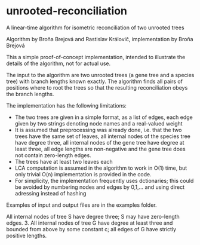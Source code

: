 # unrooted-reconciliation
A linear-time algorithm for isometric reconciliation of two unrooted trees

Algorithm by Broňa Brejová and Rastislav Královič, implementation by Broňa Brejová

This a simple proof-of-concept implementation, intended to illustrate the details of the algorithm, not for actual use. 

The input to the algorithm are two unrooted trees (a gene tree and a species tree) with branch lengths known exactly. The algorithm finds all pairs of positions where to root the trees so that the resulting reconciliation obeys the branch lengths. 

The implementation has the following limitations:

* The two trees are given in a simple format, as a list of edges, each edge given by two strings denoting node names and a real-valued weight
* It is assumed that preprocessing was already done, i.e. that the two trees have the same set of leaves, all internal nodes of the species tree have degree three, all internal nodes of the gene tree have degree at least three, all edge lengths are non-negative and the gene tree does not contain zero-length edges.
* The trees have at least two leaves each
* LCA computation is assumed in the algorithm to work in O(1) time, but only trivial O(n) implementation is provided in the code.
* For simplicity, the implementation frequently uses dctionaries; this could be avoided by numbering nodes and edges by 0,1,... and using direct adressing instead of hashing

Examples of input and output files are in the examples folder.

All internal nodes of tree S have degree three; S may have zero-length edges.
3. All internal nodes of tree G have degree at least three and bounded from above by some constant
c; all edges of G have strictly positive lengths.
